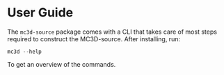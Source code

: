 # User Guide

The `mc3d-source` package comes with a CLI that takes care of most steps required to construct the MC3D-source.
After installing, run:

```
mc3d --help
```

To get an overview of the commands.
